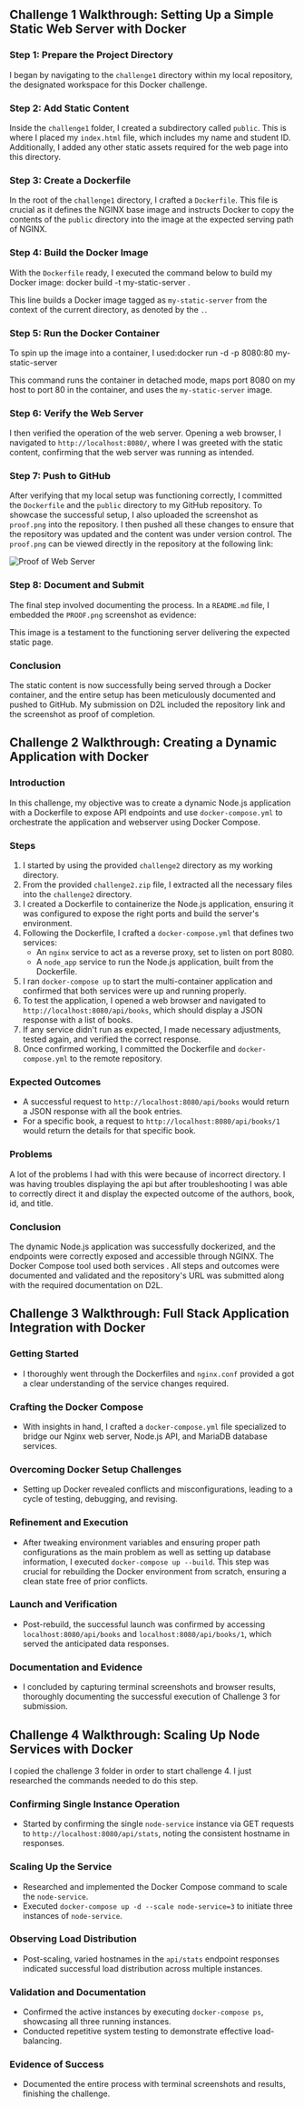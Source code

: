 ## Challenge 1 Walkthrough: Setting Up a Simple Static Web Server with Docker

### Step 1: Prepare the Project Directory

I began by navigating to the `challenge1` directory within my local repository, the designated workspace for this Docker challenge.

### Step 2: Add Static Content

Inside the `challenge1` folder, I created a subdirectory called `public`. This is where I placed my `index.html` file, which includes my name and student ID. Additionally, I added any other static assets required for the web page into this directory.

### Step 3: Create a Dockerfile

In the root of the `challenge1` directory, I crafted a `Dockerfile`. This file is crucial as it defines the NGINX base image and instructs Docker to copy the contents of the `public` directory into the image at the expected serving path of NGINX.

### Step 4: Build the Docker Image

With the `Dockerfile` ready, I executed the command below to build my Docker image: docker build -t my-static-server .

This line builds a Docker image tagged as `my-static-server` from the context of the current directory, as denoted by the `.`.

### Step 5: Run the Docker Container

To spin up the image into a container, I used:docker run -d -p 8080:80 my-static-server

This command runs the container in detached mode, maps port 8080 on my host to port 80 in the container, and uses the `my-static-server` image.

### Step 6: Verify the Web Server

I then verified the operation of the web server. Opening a web browser, I navigated to `http://localhost:8080/`, where I was greeted with the static content, confirming that the web server was running as intended.

### Step 7: Push to GitHub

After verifying that my local setup was functioning correctly, I committed the `Dockerfile` and the `public` directory to my GitHub repository. To showcase the successful setup, I also uploaded the screenshot as `proof.png` into the repository. I then pushed all these changes to ensure that the repository was updated and the content was under version control. The `proof.png` can be viewed directly in the repository at the following link:

![Proof of Web Server](https://github.com/Ojifu/docker-challenge-template/blob/main/PROOF.png)

### Step 8: Document and Submit

The final step involved documenting the process. In a `README.md` file, I embedded the `PROOF.png` screenshot as evidence:

This image is a testament to the functioning server delivering the expected static page.

### Conclusion

The static content is now successfully being served through a Docker container, and the entire setup has been meticulously documented and pushed to GitHub. My submission on D2L included the repository link and the screenshot as proof of completion.

## Challenge 2 Walkthrough: Creating a Dynamic Application with Docker

### Introduction

In this challenge, my objective was to create a dynamic Node.js application with a Dockerfile to expose API endpoints and use `docker-compose.yml` to orchestrate the application and webserver using Docker Compose.

### Steps

1. I started by using the provided `challenge2` directory as my working directory.
2. From the provided `challenge2.zip` file, I extracted all the necessary files into the `challenge2` directory.
3. I created a Dockerfile to containerize the Node.js application, ensuring it was configured to expose the right ports and build the server's environment.
4. Following the Dockerfile, I crafted a `docker-compose.yml` that defines two services:
   - An `nginx` service to act as a reverse proxy, set to listen on port 8080.
   - A `node_app` service to run the Node.js application, built from the Dockerfile.
5. I ran `docker-compose up` to start the multi-container application and confirmed that both services were up and running properly.
6. To test the application, I opened a web browser and navigated to `http://localhost:8080/api/books`, which should display a JSON response with a list of books.
7. If any service didn't run as expected, I made necessary adjustments, tested again, and verified the correct response.
8. Once confirmed working, I committed the Dockerfile and `docker-compose.yml` to the remote repository.

### Expected Outcomes

- A successful request to `http://localhost:8080/api/books` would return a JSON response with all the book entries.
- For a specific book, a request to `http://localhost:8080/api/books/1` would return the details for that specific book.

### Problems

A lot of the problems I had with this were because of incorrect directory. I was having troubles displaying the api but after troubleshooting I was able to correctly direct it and display the expected outcome of the authors, book, id, and title.

### Conclusion

The dynamic Node.js application was successfully dockerized, and the endpoints were correctly exposed and accessible through NGINX. The Docker Compose tool used both services . All steps and outcomes were documented and validated and the repository's URL was submitted along with the required documentation on D2L.

## Challenge 3 Walkthrough: Full Stack Application Integration with Docker

### Getting Started

- I thoroughly went through the Dockerfiles and `nginx.conf` provided a got a clear understanding of the service changes required.

### Crafting the Docker Compose

- With insights in hand, I crafted a `docker-compose.yml` file specialized to bridge our Nginx web server, Node.js API, and MariaDB database services.

### Overcoming Docker Setup Challenges

- Setting up Docker revealed conflicts and misconfigurations, leading to a cycle of testing, debugging, and revising.

### Refinement and Execution

- After tweaking environment variables and ensuring proper path configurations as the main problem as well as setting up database information, I executed `docker-compose up --build`. This step was crucial for rebuilding the Docker environment from scratch, ensuring a clean state free of prior conflicts.

### Launch and Verification

- Post-rebuild, the successful launch was confirmed by accessing `localhost:8080/api/books` and `localhost:8080/api/books/1`, which served the anticipated data responses.

### Documentation and Evidence

- I concluded by capturing terminal screenshots and browser results, thoroughly documenting the successful execution of Challenge 3 for submission.

## Challenge 4 Walkthrough: Scaling Up Node Services with Docker

I copied the challenge 3 folder in order to start challenge 4. I just researched the commands needed to do this step.

### Confirming Single Instance Operation

- Started by confirming the single `node-service` instance via GET requests to `http://localhost:8080/api/stats`, noting the consistent hostname in responses.

### Scaling Up the Service

- Researched and implemented the Docker Compose command to scale the `node-service`.
- Executed `docker-compose up -d --scale node-service=3` to initiate three instances of `node-service`.

### Observing Load Distribution

- Post-scaling, varied hostnames in the `api/stats` endpoint responses indicated successful load distribution across multiple instances.

### Validation and Documentation

- Confirmed the active instances by executing `docker-compose ps`, showcasing all three running instances.
- Conducted repetitive system testing to demonstrate effective load-balancing.

### Evidence of Success

- Documented the entire process with terminal screenshots and results, finishing the challenge.
